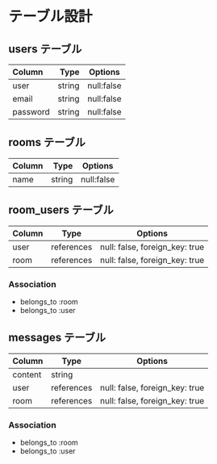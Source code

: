 # テーブル設計

## users テーブル

| Column     | Type        | Options      |
|:-----------|------------:|:------------:|
| user       | string      | null:false   |
| email      | string      | null:false   |
| password   | string      | null:false   |

## rooms テーブル

| Column     | Type        | Options      |
|:-----------|------------:|:------------:|
| name       | string      | null:false   |

## room_users テーブル

| Column | Type       | Options                        |
| ------ | ---------- | ------------------------------ |
| user   | references | null: false, foreign_key: true |
| room   | references | null: false, foreign_key: true |

### Association

- belongs_to :room
- belongs_to :user

## messages テーブル

| Column  | Type       | Options                        |
| ------- | ---------- | ------------------------------ |
| content | string     |                                |
| user    | references | null: false, foreign_key: true |
| room    | references | null: false, foreign_key: true |

### Association

- belongs_to :room
- belongs_to :user